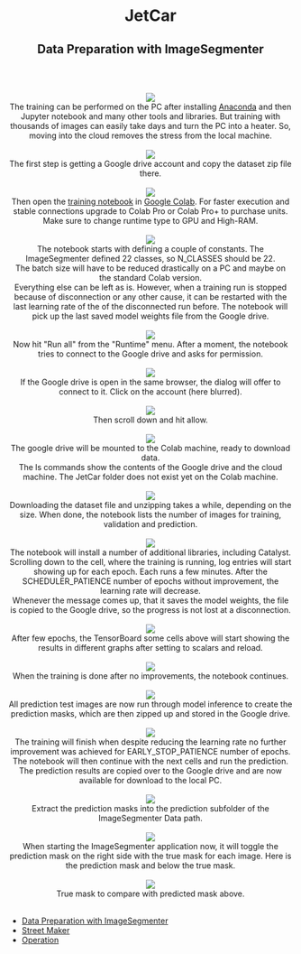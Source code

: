<h1 style="text-align: center;">JetCar</h1>
<h2 style="text-align: center;">Data Preparation with ImageSegmenter</h2>
<br>
<p style="text-align: center;">
<br><img src="assets/images/model_training/01-anaconda.jpg"/><br>
The training can be performed on the PC after installing <a href="https://docs.anaconda.com/anaconda/install/windows/">Anaconda</a> and then Jupyter notebook and many other tools and libraries. But training with thousands of images can easily take days and turn the PC into a heater. So, moving into the cloud removes the stress from the local machine.
<br>
<br><img src="assets/images/model_training/02-gdrive.jpg"/><br>
The first step is getting a Google drive account and copy the dataset zip file there.
<br>
<br><img src="assets/images/model_training/03-colab.jpg"/><br>
Then open the <a href="https://github.com/StefansAI/JetCar/tools/jetcar_pytorch_unet_mobilenetv2_catalyst.ipynb">training notebook</a> in <a href="https://colab.research.google.com/">Google Colab</a>. For faster execution and stable connections upgrade to Colab Pro or Colab Pro+ to purchase units. Make sure to change runtime type to GPU and High-RAM.
<br>
<br><img src="assets/images/model_training/04-constants.jpg"/><br>
The notebook starts with defining a couple of constants. The ImageSegmenter defined 22 classes, so N_CLASSES should be 22.<br>
The batch size will have to be reduced drastically on a PC and maybe on the standard Colab version.<br>
Everything else can be left as is. However, when a training run is stopped because of disconnection or any other cause, it can be restarted with the last learning rate of the of the disconnected run before. The notebook will pick up the last saved model weights file from the Google drive.
<br>
<br><img src="assets/images/model_training/05-permission.jpg"/><br>
Now hit "Run all" from the "Runtime" menu. After a moment, the notebook tries to connect to the Google drive and asks for permission.
<br>
<br><img src="assets/images/model_training/06-account.jpg"/><br>
If the Google drive is open in the same browser, the dialog will offer to connect to it. Click on the account (here blurred).
<br>
<br><img src="assets/images/model_training/07-allow.jpg"/><br>
Then scroll down and hit allow.
<br>
<br><img src="assets/images/model_training/08-mounted.jpg"/><br>
The google drive will be mounted to the Colab machine, ready to download data.<br>
The ls commands show the contents of the Google drive and the cloud machine. The JetCar folder does not exist yet on the Colab machine.
<br>
<br><img src="assets/images/model_training/09-downloaded.jpg"/><br>
Downloading the dataset file and unzipping takes a while, depending on the size. When done, the notebook lists the number of images for training, validation and prediction.
<br>
<br><img src="assets/images/model_training/10-running.jpg"/><br>
The notebook will install a number of additional libraries, including Catalyst.<br>
Scrolling down to the cell, where the training is running, log entries will start showing up for each epoch. Each runs a few minutes. After the SCHEDULER_PATIENCE number of epochs without improvement, the learning rate will decrease.<br>
Whenever the message comes up, that it saves the model weights, the file is copied to the Google drive, so the progress is not lost at a disconnection.
<br>
<br><img src="assets/images/model_training/11-tensorboard.jpg"/><br>
After few epochs, the TensorBoard some cells above will start showing the results in different graphs after setting to scalars and reload.
<br>
<br><img src="assets/images/model_training/12-Done.jpg"/><br>
When the training is done after no improvements, the notebook continues.
<br>
<br><img src="assets/images/model_training/13-zip.jpg"/><br>
All prediction test images are now run through model inference to create the prediction masks, which are then zipped up and stored in the Google drive.
<br>
<br><img src="assets/images/model_training/14-results.jpg"/><br>
The training will finish when despite reducing the learning rate no further improvement was achieved for EARLY_STOP_PATIENCE number of epochs. The notebook will then continue with the next cells and run the prediction. The prediction results are copied over to the Google drive and are now available for download to the local PC.
<br>
<br><img src="assets/images/model_training/15-extract.jpg"/><br>
Extract the prediction masks into the prediction subfolder of the ImageSegmenter Data path.
<br>
<br><img src="assets/images/model_training/16-predview.jpg"/><br>
When starting the ImageSegmenter application now, it will toggle the prediction mask on the right side with the true mask for each image. Here is the prediction mask and below the true mask.
<br>
<br><img src="assets/images/model_training/17-truemask.jpg"/><br>
True mask to compare with predicted mask above.
<br><br>

- [Data Preparation with ImageSegmenter](Data%20Preparation.md)
- [Street Maker](StreetMaker.md)
- [Operation](Operation.md)

